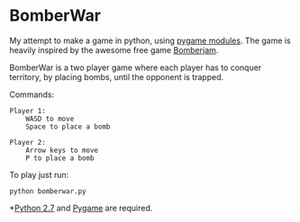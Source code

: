 BomberWar
=========

My attempt to make a game in python, using [pygame modules](http://pygame.org).
The game is heavily inspired by the awesome free game [Bomberjam](http://iamclaw.com/?page_id=235).

BomberWar is a two player game where each player has to conquer territory, by placing bombs, until the opponent is trapped.

Commands:

    Player 1:
        WASD to move
        Space to place a bomb

    Player 2:
        Arrow keys to move
        P to place a bomb

To play just run:

    python bomberwar.py

*[Python 2.7](http://www.python.org/) and [Pygame](http://pygame.org) are required.
